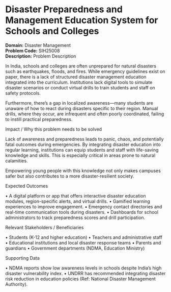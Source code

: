 # Disaster Preparedness and Management Education System for Schools and Colleges
**Domain:** Disaster Management  
**Problem Code:** SIH25008  
**Description:** Problem Description

In India, schools and colleges are often unprepared for natural disasters such as earthquakes, floods, and fires. While emergency guidelines exist on paper, there is a lack of structured disaster management education integrated into the curriculum. Institutions lack digital tools to simulate disaster scenarios or conduct virtual drills to train students and staff on safety protocols.

Furthermore, there’s a gap in localized awareness—many students are unaware of how to react during disasters specific to their region. Manual drills, where they occur, are infrequent and often poorly coordinated, failing to instill practical preparedness.

Impact / Why this problem needs to be solved

Lack of awareness and preparedness leads to panic, chaos, and potentially fatal outcomes during emergencies. By integrating disaster education into regular learning, institutions can equip students and staff with life-saving knowledge and skills. This is especially critical in areas prone to natural calamities.

Empowering young people with this knowledge not only makes campuses safer but also contributes to a more disaster-resilient society.

Expected Outcomes

• A digital platform or app that offers interactive disaster education modules, region-specific alerts, and virtual drills.
• Gamified learning experiences to improve engagement.
• Emergency contact directories and real-time communication tools during disasters.
• Dashboards for school administrators to track preparedness scores and drill participation.

Relevant Stakeholders / Beneficiaries

• Students (K-12 and higher education)
• Teachers and administrative staff
• Educational institutions and local disaster response teams
• Parents and guardians
• Government departments (NDMA, Education Ministry)

Supporting Data

• NDMA reports show low awareness levels in schools despite India’s high disaster vulnerability index.
• UNDRR has recommended integrating disaster risk reduction in education policies (Ref: National Disaster Management Authority).